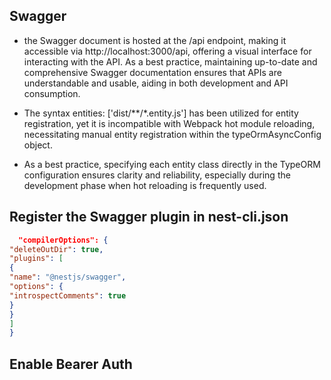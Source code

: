 ## Swagger

- the Swagger document is hosted at the /api endpoint, making it accessible via http://localhost:3000/api, offering a visual interface for interacting with the API. As a best practice, maintaining up-to-date and comprehensive Swagger documentation ensures that APIs are understandable and usable, aiding in both development and API consumption.

- The syntax entities: ['dist/**/*.entity.js'] has been utilized for entity registration, yet it is incompatible with Webpack hot module reloading, necessitating manual entity registration within the typeOrmAsyncConfig object.
- As a best practice, specifying each entity class directly in the TypeORM configuration ensures clarity and reliability, especially during the development phase when hot reloading is frequently used.

## Register the Swagger plugin in nest-cli.json

```json
  "compilerOptions": {
"deleteOutDir": true,
"plugins": [
{
"name": "@nestjs/swagger",
"options": {
"introspectComments": true
}
}
]
}
```

## Enable Bearer Auth
